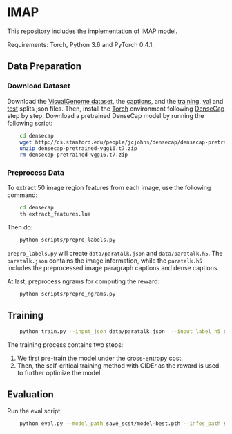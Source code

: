 # IMAP
This repository includes the implementation of IMAP model.

Requirements: Torch, Python 3.6 and PyTorch 0.4.1.
## Data Preparation
### Download Dataset
Download the [VisualGenome dataset](http://visualgenome.org/api/v0/api_home.html), the [captions](http://visualgenome.org/static/data/dataset/paragraphs_v1.json.zip), and the [training](https://cs.stanford.edu/people/ranjaykrishna/im2p/train_split.json), [val](https://cs.stanford.edu/people/ranjaykrishna/im2p/val_split.json) and [test](https://cs.stanford.edu/people/ranjaykrishna/im2p/test_split.json) splits json files. Then, install the [Torch](http://torch.ch/) environment following [DenseCap](https://github.com/jcjohnson/densecap) step by step. Download a pretrained DenseCap model by running the following script:
```bash
    cd densecap
    wget http://cs.stanford.edu/people/jcjohns/densecap/densecap-pretrained-vgg16.t7.zip
    unzip densecap-pretrained-vgg16.t7.zip
    rm densecap-pretrained-vgg16.t7.zip
```
### Preprocess Data
To extract 50 image region features from each image, use the following command: 
```bash
    cd densecap
    th extract_features.lua
```
Then do:
```bash
    python scripts/prepro_labels.py
```
`prepro_labels.py` will create `data/paratalk.json` and `data/paratalk.h5`. The `paratalk.json` contains the image information, while the `paratalk.h5` includes the preprocessed image paragraph captions and dense captions.

At last, preprocess ngrams for computing the reward:
```bash
    python scripts/prepro_ngrams.py
```

## Training
```bash
    python train.py --input_json data/paratalk.json  --input_label_h5 data/paratalk_label.h5   --input_feature data/VG_feature.h5
```
The training process contains two steps:
1. We first pre-train the model under the cross-entropy cost.
2. Then, the self-critical training method with CIDEr as the reward is used to further optimize the model.

## Evaluation
Run the eval script:
```bash
    python eval.py --model_path save_scst/model-best.pth --infos_path save_scst/infos-best.pkl 
```

